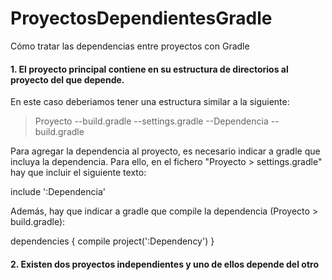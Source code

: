 # ProyectosDependientesGradle
Cómo tratar las dependencias entre proyectos con Gradle

#### 1. El proyecto principal contiene en su estructura de directorios al proyecto del que depende.
En este caso deberiamos tener una estructura similar a la siguiente:

> Proyecto
> --build.gradle
 --settings.gradle
 --Dependencia
   --build.gradle

Para agregar la dependencia al proyecto, es necesario indicar a gradle que incluya la dependencia. Para ello, en el fichero "Proyecto > settings.gradle" hay que incluir el siguiente texto:

include ':Dependencia'

Además, hay que indicar a gradle que compile la dependencia (Proyecto > build.gradle):

dependencies {
  compile project(':Dependency')
}

#### 2. Existen dos proyectos independientes y uno de ellos depende del otro
